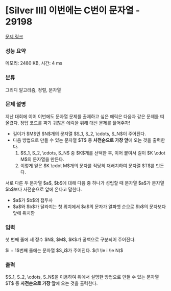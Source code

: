 # [Silver III] 이번에는 C번이 문자열 - 29198 

[문제 링크](https://www.acmicpc.net/problem/29198) 

### 성능 요약

메모리: 2480 KB, 시간: 4 ms

### 분류

그리디 알고리즘, 정렬, 문자열

### 문제 설명

<p>지난 대회에 이어 이번에도 문자열 문제를 출제하고 싶은 에릭은 다음과 같은 문제를 떠올렸다. 정답 코드를 짜기 귀찮은 에릭을 위해 대신 문제를 풀어주자!</p>

<ul>
	<li>길이가 $M$인 $N$개의 문자열 $S_1, S_2, \cdots, S_N$이 주어진다.</li>
	<li>다음 방법으로 만들 수 있는 문자열 $T$ 중 <strong>사전순으로 가장 앞</strong>에 오는 것을 출력한다.
	<ol>
		<li>$S_1, S_2, \cdots, S_N$ 중 $K$개를 선택한 후, 이어 붙여서 길이 $K \cdot M$의 문자열을 만든다.</li>
		<li>이렇게 얻은 $K \cdot M$개의 문자를 적당히 재배치하여 문자열 $T$를 만든다.</li>
	</ol>
	</li>
</ul>

<p>서로 다른 두 문자열 $a$, $b$에 대해 다음 중 하나가 성립할 때 문자열 $a$가 문자열 $b$보다 사전순으로 앞에 온다고 말한다.</p>

<ul>
	<li>$a$가 $b$의 접두사</li>
	<li>$a$와 $b$가 달라지는 첫 위치에서 $a$의 문자가 알파벳 순으로 $b$의 문자보다 앞에 위치함</li>
</ul>

### 입력 

 <p>첫 번째 줄에 세 정수 $N$, $M$, $K$가 공백으로 구분되어 주어진다.</p>

<p>$i + 1$번째 줄에는 문자열 $S_i$가 주어진다. $(1 \le i \le N)$</p>

### 출력 

 <p>$S_1, S_2, \cdots, S_N$을 이용하여 위에서 설명한 방법으로 만들 수 있는 문자열 $T$ 중 <strong>사전순으로 가장 앞</strong>에 오는 것을 출력한다.</p>


